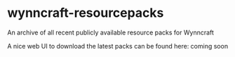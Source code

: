 # wynncraft-resourcepacks
An archive of all recent publicly available resource packs for Wynncraft

A nice web UI to download the latest packs can be found here: coming soon
